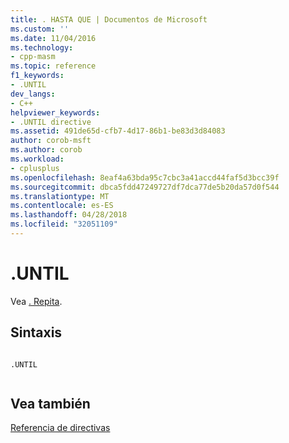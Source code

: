 ```yaml
---
title: . HASTA QUE | Documentos de Microsoft
ms.custom: ''
ms.date: 11/04/2016
ms.technology:
- cpp-masm
ms.topic: reference
f1_keywords:
- .UNTIL
dev_langs:
- C++
helpviewer_keywords:
- .UNTIL directive
ms.assetid: 491de65d-cfb7-4d17-86b1-be83d3d84083
author: corob-msft
ms.author: corob
ms.workload:
- cplusplus
ms.openlocfilehash: 8eaf4a63bda95c7cbc3a41accd44faf5d3bcc39f
ms.sourcegitcommit: dbca5fdd47249727df7dca77de5b20da57d0f544
ms.translationtype: MT
ms.contentlocale: es-ES
ms.lasthandoff: 04/28/2018
ms.locfileid: "32051109"
---
```

# <a name="until"></a>.UNTIL
Vea [. Repita](../../assembler/masm/dot-repeat.md).  
  
## <a name="syntax"></a>Sintaxis  
  
```  
  
.UNTIL  
  
```  
  
## <a name="see-also"></a>Vea también  
 [Referencia de directivas](../../assembler/masm/directives-reference.md)